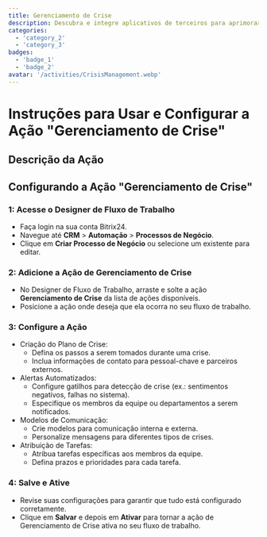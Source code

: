 ```yaml
---
title: Gerenciamento de Crise
description: Descubra e integre aplicativos de terceiros para aprimorar seu negócio.
categories: 
  - 'category_2'
  - 'category_3'
badges: 
  - 'badge_1'
  - 'badge_2'
avatar: '/activities/CrisisManagement.webp'
---
```

# Instruções para Usar e Configurar a Ação "Gerenciamento de Crise"

## Descrição da Ação

## **Configurando a Ação "Gerenciamento de Crise"**

### 1: Acesse o Designer de Fluxo de Trabalho
- Faça login na sua conta Bitrix24.
- Navegue até **CRM** > **Automação** > **Processos de Negócio**.
- Clique em **Criar Processo de Negócio** ou selecione um existente para editar.

### 2: Adicione a Ação de Gerenciamento de Crise
- No Designer de Fluxo de Trabalho, arraste e solte a ação **Gerenciamento de Crise** da lista de ações disponíveis.
- Posicione a ação onde deseja que ela ocorra no seu fluxo de trabalho.

### 3: Configure a Ação
- Criação do Plano de Crise:
  - Defina os passos a serem tomados durante uma crise.
  - Inclua informações de contato para pessoal-chave e parceiros externos.
- Alertas Automatizados:
  - Configure gatilhos para detecção de crise (ex.: sentimentos negativos, falhas no sistema).
  - Especifique os membros da equipe ou departamentos a serem notificados.
- Modelos de Comunicação:
  - Crie modelos para comunicação interna e externa.
  - Personalize mensagens para diferentes tipos de crises.
- Atribuição de Tarefas:
  - Atribua tarefas específicas aos membros da equipe.
  - Defina prazos e prioridades para cada tarefa.

### 4: Salve e Ative
- Revise suas configurações para garantir que tudo está configurado corretamente.
- Clique em **Salvar** e depois em **Ativar** para tornar a ação de Gerenciamento de Crise ativa no seu fluxo de trabalho.